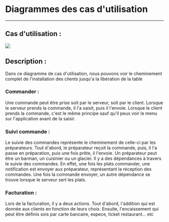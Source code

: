 Diagrammes des cas d'utilisation
==========
---
## Cas d'utilisation :

![](/Diagrammes/CU_V1.png)

## Description :

<p>Dans ce diagramme de cas d'utilisation, nous pouvons voir le cheminement complet de l'installation des clients jusqu'a la libération de la table</p>

### Commander :
<p>
Une commande peut être prise soit par le serveur, soit par le client. Lorsque le serveur prends la commande, il l'a saisit, puis il l'envoie. Lorsque le client prends la commande, c'est le même principe sauf qu'il peux voir le menu sur l'application avant de la saisir.
</p>

### Suivi commande :
<p>
Le suivie des commandes représente le cheminement de celle-ci par les préparateurs. Tout d'abord, le préparateur reçoit la commande, puis, il l'a passe en préparation, puis une fois prête, il l'envoie.  
Un préparateur peut être un barman, un cuisinier ou un glacier.
Il y a des dépendances à travers le suivie des commandes. En effet, une fois les plats commander, une notification est envoyer aux préparateur, représentant la réception des commandes. Une fois la commande envoyer, un autre dépendance se trouve lorsque le serveur sert les plats. 
</p>

### Facturation :
<p>
Lors de la facturation, il y a deux actions. Tout d'abord, l'addition qui est donnée aux clients en fonction de leurs choix. Ensuite, l'encaissement qui peut être définis sois par carte bancaire, espece, ticket restaurant... etc
</p>
